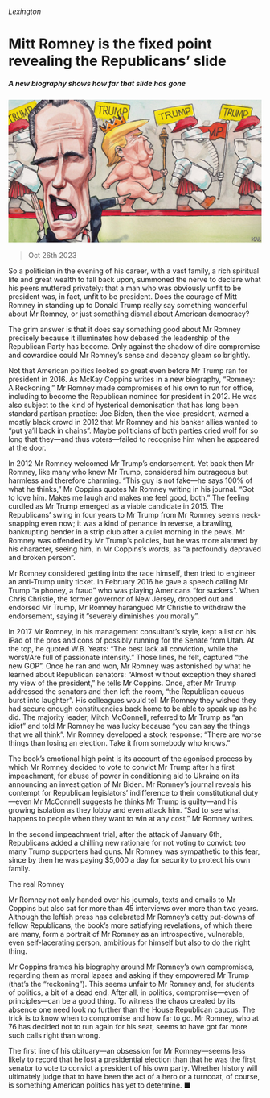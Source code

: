 ###### Lexington

# Mitt Romney is the fixed point revealing the Republicans’ slide 

##### A new biography shows how far that slide has gone 

![image](images/20231028_USD000.jpg) 

> Oct 26th 2023 

So a politician in the evening of his career, with a vast family, a rich spiritual life and great wealth to fall back upon, summoned the nerve to declare what his peers muttered privately: that a man who was obviously unfit to be president was, in fact, unfit to be president. Does the courage of Mitt Romney in standing up to Donald Trump really say something wonderful about Mr Romney, or just something dismal about American democracy?

The grim answer is that it does say something good about Mr Romney precisely because it illuminates how debased the leadership of the Republican Party has become. Only against the shadow of dire compromise and cowardice could Mr Romney’s sense and decency gleam so brightly. 

Not that American politics looked so great even before Mr Trump ran for president in 2016. As McKay Coppins writes in a new biography, “Romney: A Reckoning,” Mr Romney made compromises of his own to run for office, including to become the Republican nominee for president in 2012. He was also subject to the kind of hysterical demonisation that has long been standard partisan practice: Joe Biden, then the vice-president, warned a mostly black crowd in 2012 that Mr Romney and his banker allies wanted to “put ya’ll back in chains”. Maybe politicians of both parties cried wolf for so long that they—and thus voters—failed to recognise him when he appeared at the door. 

In 2012 Mr Romney welcomed Mr Trump’s endorsement. Yet back then Mr Romney, like many who knew Mr Trump, considered him outrageous but harmless and therefore charming. “This guy is not fake—he says 100% of what he thinks,” Mr Coppins quotes Mr Romney writing in his journal. “Got to love him. Makes me laugh and makes me feel good, both.” The feeling curdled as Mr Trump emerged as a viable candidate in 2015. The Republicans’ swing in four years to Mr Trump from Mr Romney seems neck-snapping even now; it was a kind of penance in reverse, a brawling, bankrupting bender in a strip club after a quiet morning in the pews. Mr Romney was offended by Mr Trump’s policies, but he was more alarmed by his character, seeing him, in Mr Coppins’s words, as “a profoundly depraved and broken person”. 

Mr Romney considered getting into the race himself, then tried to engineer an anti-Trump unity ticket. In February 2016 he gave a speech calling Mr Trump “a phoney, a fraud” who was playing Americans “for suckers”. When Chris Christie, the former governor of New Jersey, dropped out and endorsed Mr Trump, Mr Romney harangued Mr Christie to withdraw the endorsement, saying it “severely diminishes you morally”. 

In 2017 Mr Romney, in his management consultant’s style, kept a list on his iPad of the pros and cons of possibly running for the Senate from Utah. At the top, he quoted W.B. Yeats: “The best lack all conviction, while the worst/Are full of passionate intensity.” Those lines, he felt, captured “the new GOP”. Once he ran and won, Mr Romney was astonished by what he learned about Republican senators: “Almost without exception they shared my view of the president,” he tells Mr Coppins. Once, after Mr Trump addressed the senators and then left the room, “the Republican caucus burst into laughter”. His colleagues would tell Mr Romney they wished they had secure enough constituencies back home to be able to speak up as he did. The majority leader, Mitch McConnell, referred to Mr Trump as “an idiot” and told Mr Romney he was lucky because “you can say the things that we all think”. Mr Romney developed a stock response: “There are worse things than losing an election. Take it from somebody who knows.”

The book’s emotional high point is its account of the agonised process by which Mr Romney decided to vote to convict Mr Trump after his first impeachment, for abuse of power in conditioning aid to Ukraine on its announcing an investigation of Mr Biden. Mr Romney’s journal reveals his contempt for Republican legislators’ indifference to their constitutional duty—even Mr McConnell suggests he thinks Mr Trump is guilty—and his growing isolation as they lobby and even attack him. “Sad to see what happens to people when they want to win at any cost,” Mr Romney writes. 

In the second impeachment trial, after the attack of January 6th, Republicans added a chilling new rationale for not voting to convict: too many Trump supporters had guns. Mr Romney was sympathetic to this fear, since by then he was paying $5,000 a day for security to protect his own family.

The real Romney

Mr Romney not only handed over his journals, texts and emails to Mr Coppins but also sat for more than 45 interviews over more than two years. Although the leftish press has celebrated Mr Romney’s catty put-downs of fellow Republicans, the book’s more satisfying revelations, of which there are many, form a portrait of Mr Romney as an introspective, vulnerable, even self-lacerating person, ambitious for himself but also to do the right thing. 

Mr Coppins frames his biography around Mr Romney’s own compromises, regarding them as moral lapses and asking if they empowered Mr Trump (that’s the “reckoning”). This seems unfair to Mr Romney and, for students of politics, a bit of a dead end. After all, in politics, compromise—even of principles—can be a good thing. To witness the chaos created by its absence one need look no further than the House Republican caucus. The trick is to know when to compromise and how far to go. Mr Romney, who at 76 has decided not to run again for his seat, seems to have got far more such calls right than wrong. 

The first line of his obituary—an obsession for Mr Romney—seems less likely to record that he lost a presidential election than that he was the first senator to vote to convict a president of his own party. Whether history will ultimately judge that to have been the act of a hero or a turncoat, of course, is something American politics has yet to determine. ■






